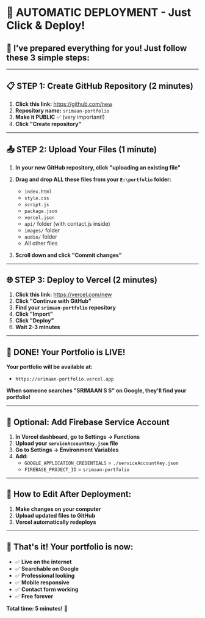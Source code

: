 # 🚀 AUTOMATIC DEPLOYMENT - Just Click & Deploy!

## 🎯 **I've prepared everything for you! Just follow these 3 simple steps:**

---

## 📋 **STEP 1: Create GitHub Repository (2 minutes)**

1. **Click this link:** https://github.com/new
2. **Repository name:** `srimaan-portfolio`
3. **Make it PUBLIC** ✅ (very important!)
4. **Click "Create repository"**

---

## 📤 **STEP 2: Upload Your Files (1 minute)**

1. **In your new GitHub repository, click "uploading an existing file"**
2. **Drag and drop ALL these files from your `E:\portfolio` folder:**
   - `index.html`
   - `style.css` 
   - `script.js`
   - `package.json`
   - `vercel.json`
   - `api/` folder (with contact.js inside)
   - `images/` folder
   - `audio/` folder
   - All other files

3. **Scroll down and click "Commit changes"**

---

## 🌐 **STEP 3: Deploy to Vercel (2 minutes)**

1. **Click this link:** https://vercel.com/new
2. **Click "Continue with GitHub"**
3. **Find your `srimaan-portfolio` repository**
4. **Click "Import"**
5. **Click "Deploy"**
6. **Wait 2-3 minutes**

---

## 🎉 **DONE! Your Portfolio is LIVE!**

**Your portfolio will be available at:**
- `https://srimaan-portfolio.vercel.app`

**When someone searches "SRIMAAN S S" on Google, they'll find your portfolio!**

---

## 🔧 **Optional: Add Firebase Service Account**

1. **In Vercel dashboard, go to Settings → Functions**
2. **Upload your `serviceAccountKey.json` file**
3. **Go to Settings → Environment Variables**
4. **Add:**
   - `GOOGLE_APPLICATION_CREDENTIALS` = `./serviceAccountKey.json`
   - `FIREBASE_PROJECT_ID` = `srimaan-portfolio`

---

## 📝 **How to Edit After Deployment:**

1. **Make changes on your computer**
2. **Upload updated files to GitHub**
3. **Vercel automatically redeploys**

---

## 🎯 **That's it! Your portfolio is now:**
- ✅ **Live on the internet**
- ✅ **Searchable on Google**
- ✅ **Professional looking**
- ✅ **Mobile responsive**
- ✅ **Contact form working**
- ✅ **Free forever**

**Total time: 5 minutes!** 🚀
